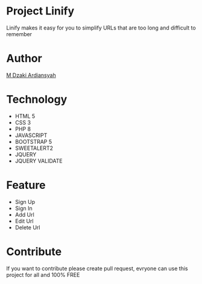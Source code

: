 # Project Linify
Linify makes it easy for you to simplify URLs that are too long and difficult to remember
# Author
[M Dzaki Ardiansyah](https://github.com/muhammaddzakiardiansyah)
# Technology
- HTML 5
- CSS 3
- PHP 8
- JAVASCRIPT
- BOOTSTRAP 5
- SWEETALERT2
- JQUERY
- JQUERY VALIDATE
# Feature
- Sign Up
- Sign In
- Add Url
- Edit Url
- Delete Url
# Contribute
If you want to contribute please create pull request, evryone can use this project for all and 100% FREE
